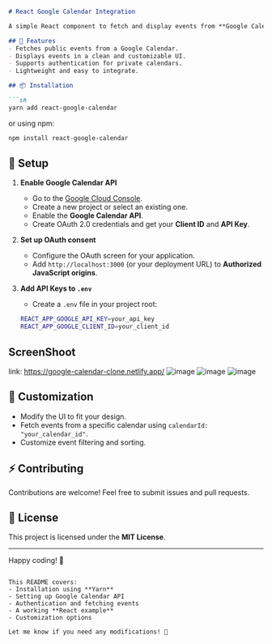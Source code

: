 
```markdown
# React Google Calendar Integration

A simple React component to fetch and display events from **Google Calendar**.

## 🚀 Features
- Fetches public events from a Google Calendar.
- Displays events in a clean and customizable UI.
- Supports authentication for private calendars.
- Lightweight and easy to integrate.

## 📦 Installation

```sh
yarn add react-google-calendar
```

or using npm:

```sh
npm install react-google-calendar
```

## 🔧 Setup

1. **Enable Google Calendar API**
   - Go to the [Google Cloud Console](https://console.cloud.google.com/).
   - Create a new project or select an existing one.
   - Enable the **Google Calendar API**.
   - Create OAuth 2.0 credentials and get your **Client ID** and **API Key**.

2. **Set up OAuth consent**
   - Configure the OAuth screen for your application.
   - Add `http://localhost:3000` (or your deployment URL) to **Authorized JavaScript origins**.

3. **Add API Keys to `.env`**
   - Create a `.env` file in your project root:

   ```sh
   REACT_APP_GOOGLE_API_KEY=your_api_key
   REACT_APP_GOOGLE_CLIENT_ID=your_client_id
   ```

## ScreenShoot 
link: https://google-calendar-clone.netlify.app/
![image](https://github.com/user-attachments/assets/9ea6e289-a0ff-433a-bcc0-a1baf7dd2192)
![image](https://github.com/user-attachments/assets/927ecbe7-9940-4fc2-8231-7b21c43018f4)
![image](https://github.com/user-attachments/assets/50390f05-a497-4529-a1a5-efebf140c62a)





## 🎨 Customization
- Modify the UI to fit your design.
- Fetch events from a specific calendar using `calendarId: "your_calendar_id"`.
- Customize event filtering and sorting.

## ⚡️ Contributing
Contributions are welcome! Feel free to submit issues and pull requests.

## 📄 License
This project is licensed under the **MIT License**.

---

Happy coding! 🎉
```

This README covers:
- Installation using **Yarn**  
- Setting up Google Calendar API  
- Authentication and fetching events  
- A working **React example**  
- Customization options  

Let me know if you need any modifications! 🚀
